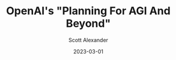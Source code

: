 ---
layout: podcast
title: "OpenAI's \"Planning For AGI And Beyond\""
author: Scott Alexander
description: https://astralcodexten.substack.com/p/openais-planning-for-agi-and-beyond
date: 2023-03-01
length: 5403290
duration: 1351
guid: openais-planning-for-agi-and-beyond
---